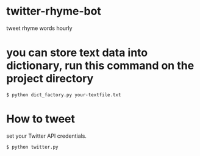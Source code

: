 # twitter-rhyme-bot
tweet rhyme words hourly

# you can store text data into dictionary, run this command on the project directory
`$ python dict_factory.py your-textfile.txt`

# How to tweet
set your Twitter API credentials.

`$ python twitter.py`
